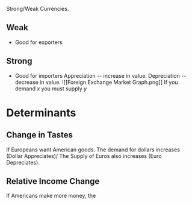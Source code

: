 Strong/Weak Currencies.
## Weak
- Good for exporters
## Strong
- Good for importers
Appreciation -- increase in value. 
Depreciation -- decrease in value.
![[Foreign Exchange Market Graph.png]]
If you demand $x$ you must supply $y$
# Determinants
## Change in Tastes
If Europeans want American goods. The demand for dollars increases (Dollar Appreciates)/ The Supply of Euros also increases (Euro Depreciates).
## Relative Income Change
If Americans make more money, the 